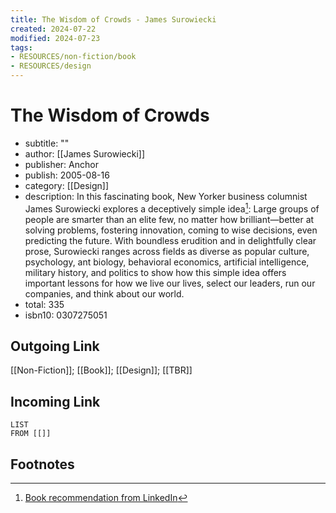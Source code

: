 ```yaml
---
title: The Wisdom of Crowds - James Surowiecki
created: 2024-07-22
modified: 2024-07-23
tags:
- RESOURCES/non-fiction/book
- RESOURCES/design
---
```

# The Wisdom of Crowds
- subtitle: ""
- author: [[James Surowiecki]]
- publisher: Anchor
- publish: 2005-08-16
- category: [[Design]]
- description: In this fascinating book, New Yorker business columnist James Surowiecki explores a deceptively simple idea[^1]: Large groups of people are smarter than an elite few, no matter how brilliant—better at solving problems, fostering innovation, coming to wise decisions, even predicting the future. With boundless erudition and in delightfully clear prose, Surowiecki ranges across fields as diverse as popular culture, psychology, ant biology, behavioral economics, artificial intelligence, military history, and politics to show how this simple idea offers important lessons for how we live our lives, select our leaders, run our companies, and think about our world.
- total: 335
- isbn10: 0307275051

## Outgoing Link
[[Non-Fiction]]; [[Book]]; [[Design]]; [[TBR]]
## Incoming Link
```dataview
LIST
FROM [[]]
```
## Footnotes

[^1]: [Book recommendation from LinkedIn](https://www.linkedin.com/posts/kvirjee_rethink-bookrecommendations-groupthink-activity-7217634615522385920-tju4?utm_source=share&utm_medium=member_desktop)
